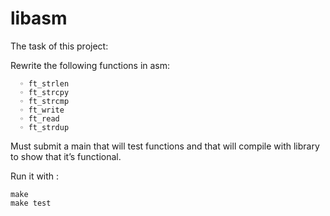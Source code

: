 # libasm

The task of this project:

 Rewrite the following functions in asm:
 
 
      ◦ ft_strlen
      ◦ ft_strcpy
      ◦ ft_strcmp
      ◦ ft_write
      ◦ ft_read
      ◦ ft_strdup

 Must submit a main that will test functions and that will compile with
library to show that it’s functional.

Run it with :

    make
    make test
